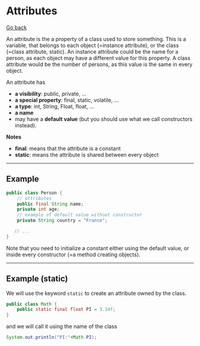 # Attributes

[Go back](../../index.md#vocabulary)

An attribute is the a property of a class used to store something. This is a variable, that belongs to each object (=instance attribute), or the class (=class attribute, static). An instance attribute could be the name for a person, as each object may have a different value for this property. A class attribute would be the number of persons, as this value is the same in every object.

An attribute has

* **a visibility**: public, private, ...
* **a special property**: final, static, volatile, ...
* **a type**: int, String, Float, float, ...
* **a name**
* may have a **default value** (but you should use what we call constructors instead).

**Notes**

* **final**: means that the attribute is a constant
* **static**: means the attribute is shared between every object

<hr class="sl">

## Example

```java
public class Person {
    // attributes
    public final String name;
    private int age;
    // example of default value without constructor
    private String country = "France";

   // ...
}
```

Note that you need to initialize a constant either using the default value, or inside every constructor (=a method creating objects).

<hr class="sr">

## Example (static)

We will use the keyword `static` to create an attribute owned by the class.

```java
public class Math {
    public static final float PI = 3.14f;
}
```

and we will call it using the name of the class

```java
System.out.println("PI:"+Math.PI);
```